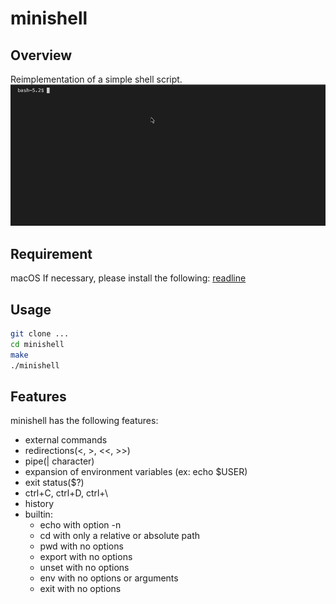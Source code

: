 # minishell

## Overview
Reimplementation of a simple shell script.
![gif](https://github.com/retakashi/minishell/blob/main/minishell.gif)

## Requirement
macOS
If necessary, please install the following: [readline](https://formulae.brew.sh/formula/readline)

## Usage
``` bash
git clone ...
cd minishell
make
./minishell
```

## Features
minishell has the following features:
- external commands
- redirections(<, >, <<, >>)
- pipe(| character)
- expansion of environment variables (ex: echo $USER)
- exit status($?)
- ctrl+C, ctrl+D, ctrl+\
- history
- builtin:
  - echo with option -n
  - cd with only a relative or absolute path
  - pwd with no options
  - export with no options
  - unset with no options
  - env with no options or arguments
  - exit with no options
